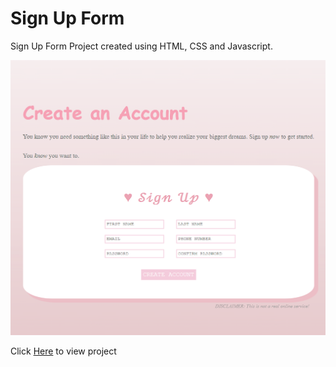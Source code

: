 # Sign Up Form

Sign Up Form Project created using HTML, CSS and Javascript.

![Sign-Up Form Project](/images/projectScreenshot.png)

Click [Here](https://dvelazq1.github.io/sign-up-form/) to view project
